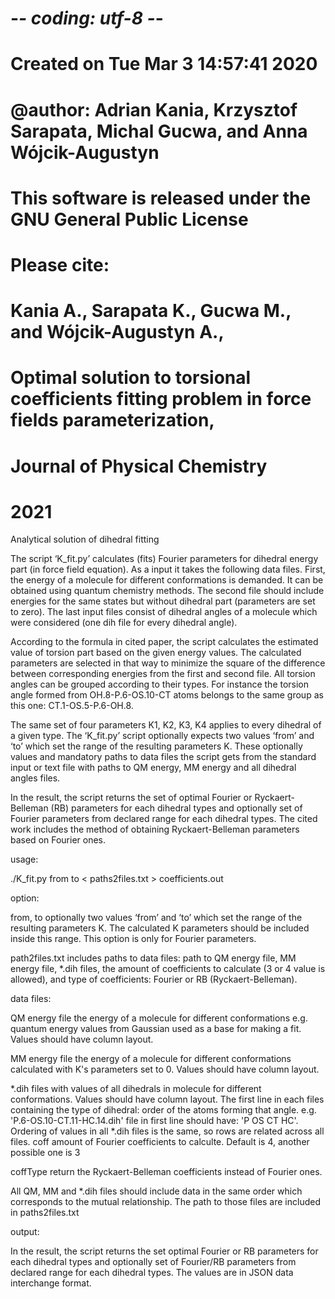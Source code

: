 # -*- coding: utf-8 -*-
# Created on Tue Mar  3 14:57:41 2020

# @author: Adrian Kania, Krzysztof Sarapata, Michal Gucwa, and Anna Wójcik-Augustyn

# This software is released under the GNU General Public License
# Please cite:
# Kania A., Sarapata K., Gucwa M., and Wójcik-Augustyn A.,
# Optimal solution to torsional coefficients fitting problem in force fields parameterization,
# Journal of Physical Chemistry 
# 2021


Analytical solution of dihedral fitting

The script ‘K_fit.py’ calculates (fits) Fourier parameters for dihedral energy part (in force field equation).
As a input it takes the following data files. First, the energy of a molecule for different conformations is demanded.
It can be obtained using quantum chemistry methods. The second file should include energies for the same states 
but without dihedral part (parameters are set to zero). The last input files consist of dihedral angles of a molecule
which were considered (one dih file for every dihedral angle).

According to the formula in cited paper, the script calculates the estimated value of torsion part based on the given energy values.
The calculated parameters are selected in that way to minimize the square of the difference between corresponding energies
from the first and second file.
All torsion angles can be grouped according to their types.
For instance the torsion angle formed from OH.8-P.6-OS.10-CT atoms belongs to the same group as this one: CT.1-OS.5-P.6-OH.8.

The same set of four parameters K1, K2, K3, K4 applies to every dihedral of a given type.
The ‘K_fit.py’ script optionally expects two values ‘from’ and ‘to’ 
which set the range of the resulting parameters K. These optionally values 
and mandatory paths to data files the script gets from the standard input or text file with paths to QM energy,
MM energy and all dihedral angles files.

In the result, the script returns the set of optimal Fourier or Ryckaert-Belleman (RB) parameters for each dihedral types 
and optionally set of Fourier parameters from declared range for each dihedral types. 
The cited work includes the method of obtaining Ryckaert-Belleman parameters based on Fourier ones.


usage:

./K_fit.py from to < paths2files.txt  > coefficients.out

option:

from, to	    optionally two values ‘from’ and ‘to’ which set the range of the resulting parameters K.
				The calculated K parameters should be included inside this range. This option is only for Fourier parameters.

path2files.txt  includes paths to data files: 
                     path to QM energy file,
                     MM energy file,
                     *.dih files,
                     the amount of coefficients to calculate (3 or 4 value is allowed),
		     and type of coefficients: Fourier or RB (Ryckaert-Belleman).

data files:

QM energy file	the energy of a molecule for different conformations e.g. quantum energy values from Gaussian 
				used as a base for making a fit. Values should have column layout.

MM energy file	the energy of a molecule for different conformations calculated with K's parameters set to 0. 
				Values should have column layout.


*.dih files 	with values of all dihedrals in molecule for different conformations. Values should have column layout. 
				The first line in each files containing the type of dihedral: order of the atoms forming that angle. 
				e.g. 'P.6-OS.10-CT.11-HC.14.dih' file in first line should have: 'P OS CT HC'.
				Ordering of values in all *.dih files is the same, so rows are related across all files.
coff            amount of Fourier coefficients to calculte. Default is 4, another possible one is 3

coffType        return the Ryckaert-Belleman coefficients instead of Fourier ones.

All QM, MM and *.dih files should include data in the same order which corresponds to the mutual relationship.
The path to those files are included in paths2files.txt

output:

In the result, the script returns the set optimal Fourier or RB parameters for each dihedral types 
and optionally set of Fourier/RB parameters from declared range for each dihedral types. 
The values are in JSON data interchange format.
